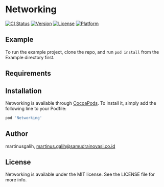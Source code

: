 # Networking

[![CI Status](https://img.shields.io/travis/martinusgalih/Networking.svg?style=flat)](https://travis-ci.org/martinusgalih/Networking)
[![Version](https://img.shields.io/cocoapods/v/Networking.svg?style=flat)](https://cocoapods.org/pods/Networking)
[![License](https://img.shields.io/cocoapods/l/Networking.svg?style=flat)](https://cocoapods.org/pods/Networking)
[![Platform](https://img.shields.io/cocoapods/p/Networking.svg?style=flat)](https://cocoapods.org/pods/Networking)

## Example

To run the example project, clone the repo, and run `pod install` from the Example directory first.

## Requirements

## Installation

Networking is available through [CocoaPods](https://cocoapods.org). To install
it, simply add the following line to your Podfile:

```ruby
pod 'Networking'
```

## Author

martinusgalih, martinus.galih@samudrainovasi.co.id

## License

Networking is available under the MIT license. See the LICENSE file for more info.
